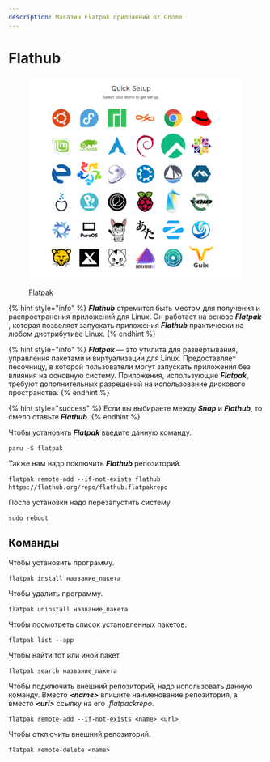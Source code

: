 ```yaml
---
description: Магазин Flatpak приложений от Gnome
---
```


# Flathub

<figure><img src="../../.gitbook/assets/image (4).png" alt=""><figcaption><p><a href="https://flatpak.org/setup/">Flatpak</a></p></figcaption></figure>

{% hint style="info" %}
_**Flathub**_ стремится быть местом для получения и распространения приложений для Linux. Он работает на основе _**Flatpak**_ , которая позволяет запускать приложения _**Flathub**_ практически на любом дистрибутиве Linux.
{% endhint %}

{% hint style="info" %}
_**Flatpak**_ — это утилита для развёртывания, управления пакетами и виртуализации для Linux. Предоставляет песочницу, в которой пользователи могут запускать приложения без влияния на основную систему. Приложения, использующие _**Flatpak**_, требуют дополнительных разрешений на использование дискового пространства.
{% endhint %}

{% hint style="success" %}
Если вы выбираете между _**Snap**_ и _**Flathub**_, то смело ставьте _**Flathub**_.
{% endhint %}

Чтобы установить _**Flatpak**_ введите данную команду.

```shell
paru -S flatpak
```

Также нам надо поключить _**Flathub**_ репозиторий.

```shell
flatpak remote-add --if-not-exists flathub https://flathub.org/repo/flathub.flatpakrepo
```

После установки надо перезапустить систему.

```shell
sudo reboot
```

## Команды

Чтобы установить программу.

```shell
flatpak install название_пакета
```

Чтобы удалить программу.

```shell
flatpak uninstall название_пакета
```

Чтобы  посмотреть список установленных пакетов.

```shell
flatpak list --app
```

Чтобы найти тот или иной пакет.

```shell
flatpak search название_пакета
```

Чтобы подключить внешний репозиторий, надо использовать данную команду. Вместо _**\<name>**_ впишите наименование репозитория, а вместо _**\<url>**_ ссылку на его _.flatpackrepo_.

```shell
flatpak remote-add --if-not-exists <name> <url>
```

Чтобы отключить внешний репозиторий.

```shell
flatpak remote-delete <name>
```
